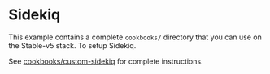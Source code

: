 # Sidekiq

This example contains a complete `cookbooks/` directory that you can use on the
Stable-v5 stack. To setup Sidekiq.

See [cookbooks/custom-sidekiq](cookbooks/custom-sidekiq/README.md) for complete
instructions.
